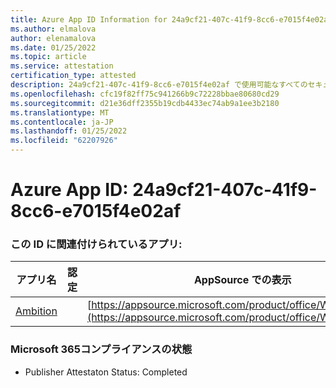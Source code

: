 ```yaml
---
title: Azure App ID Information for 24a9cf21-407c-41f9-8cc6-e7015f4e02af
ms.author: elmalova
author: elenamalova
ms.date: 01/25/2022
ms.topic: article
ms.service: attestation
certification_type: attested
description: 24a9cf21-407c-41f9-8cc6-e7015f4e02af で使用可能なすべてのセキュリティおよびコンプライアンス情報。
ms.openlocfilehash: cfc19f82ff75c941266b9c72228bbae80680cd29
ms.sourcegitcommit: d21e36dff2355b19cdb4433ec74ab9a1ee3b2180
ms.translationtype: MT
ms.contentlocale: ja-JP
ms.lasthandoff: 01/25/2022
ms.locfileid: "62207926"
---
```

# <a name="azure-app-id-24a9cf21-407c-41f9-8cc6-e7015f4e02af"></a>Azure App ID: 24a9cf21-407c-41f9-8cc6-e7015f4e02af


### <a name="apps-associated-with-this-id"></a>この ID に関連付けられているアプリ:
| **アプリ名** | **認定** | **AppSource での表示** |
|--------------|---------------|-----------------------|
| [Ambition](https://docs.microsoft.com/microsoft-365-app-certification/forward/WA200003159) |  | [https://appsource.microsoft.com/product/office/WA200003159](https://appsource.microsoft.com/product/office/WA200003159) |

### <a name="microsoft-365-app-compliance-status"></a>Microsoft 365コンプライアンスの状態
- Publisher Attestaton Status: Completed

